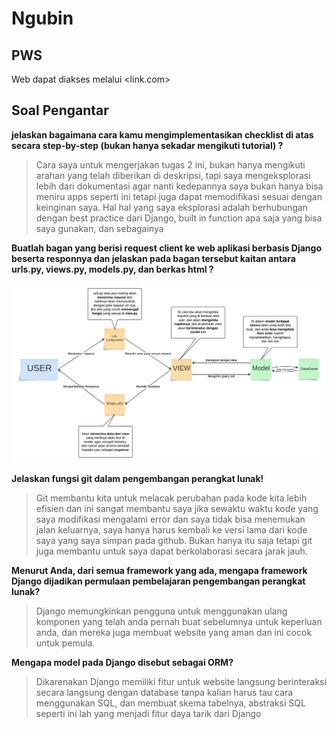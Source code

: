 # Ngubin
## PWS
Web dapat diakses melalui <link.com>


## Soal Pengantar
**jelaskan bagaimana cara kamu mengimplementasikan checklist di atas secara step-by-step (bukan hanya sekadar mengikuti tutorial) ?**

> Cara saya untuk mengerjakan tugas 2 ini, bukan hanya mengikuti arahan yang telah diberikan di deskripsi, tapi saya mengeksplorasi lebih dari dokumentasi agar nanti kedepannya saya bukan hanya bisa meniru apps seperti ini tetapi juga dapat memodifikasi sesuai dengan keinginan saya. Hal hal yang saya eksplorasi adalah berhubungan dengan best practice dari Django, built in function apa saja yang bisa saya gunakan, dan sebagainya

**Buatlah bagan yang berisi request client ke web aplikasi berbasis Django beserta responnya dan jelaskan pada bagan tersebut kaitan antara urls.py, views.py, models.py, dan berkas html ?**

![Concept](media/Concept_map.png)

**Jelaskan fungsi git dalam pengembangan perangkat lunak!**

> Git membantu kita untuk melacak perubahan pada kode kita lebih efisien dan ini sangat membantu saya jika sewaktu waktu kode yang saya modifikasi mengalami error dan saya tidak bisa menemukan jalan keluarnya, saya hanya harus kembali ke versi lama dari kode saya yang saya simpan pada github. Bukan hanya itu saja tetapi git juga membantu untuk saya dapat berkolaborasi secara jarak jauh.

**Menurut Anda, dari semua framework yang ada, mengapa framework Django dijadikan permulaan pembelajaran pengembangan perangkat lunak?**

> Django memungkinkan pengguna untuk menggunakan ulang komponen yang telah anda pernah buat sebelumnya untuk keperluan anda, dan mereka juga membuat website yang aman dan ini cocok untuk pemula.

**Mengapa model pada Django disebut sebagai ORM?**

> Dikarenakan Django memiliki fitur untuk website langsung berinteraksi secara langsung dengan database tanpa kalian harus tau cara menggunakan SQL, dan membuat skema tabelnya, abstraksi SQL seperti ini lah yang menjadi fitur daya tarik dari Django



